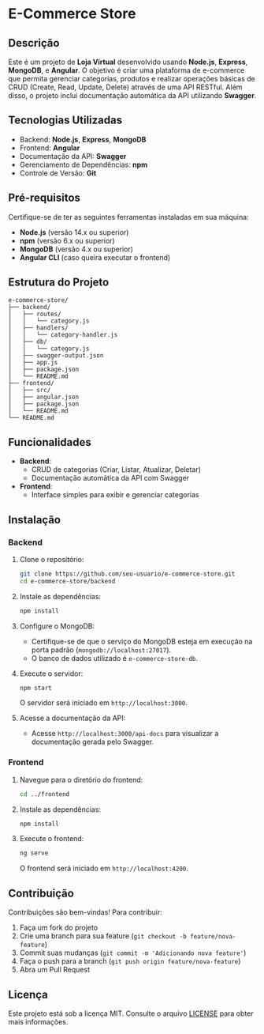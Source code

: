 # E-Commerce Store

## Descrição
Este é um projeto de **Loja Virtual** desenvolvido usando **Node.js**, **Express**, **MongoDB**, e **Angular**. O objetivo é criar uma plataforma de e-commerce que permita gerenciar categorias, produtos e realizar operações básicas de CRUD (Create, Read, Update, Delete) através de uma API RESTful. Além disso, o projeto inclui documentação automática da API utilizando **Swagger**.

## Tecnologias Utilizadas
- Backend: **Node.js**, **Express**, **MongoDB**
- Frontend: **Angular**
- Documentação da API: **Swagger**
- Gerenciamento de Dependências: **npm**
- Controle de Versão: **Git**

## Pré-requisitos
Certifique-se de ter as seguintes ferramentas instaladas em sua máquina:
- **Node.js** (versão 14.x ou superior)
- **npm** (versão 6.x ou superior)
- **MongoDB** (versão 4.x ou superior)
- **Angular CLI** (caso queira executar o frontend)

## Estrutura do Projeto

```
e-commerce-store/
├── backend/
│   ├── routes/
│   │   └── category.js
│   ├── handlers/
│   │   └── category-handler.js
│   ├── db/
│   │   └── category.js
│   ├── swagger-output.json
│   ├── app.js
│   ├── package.json
│   └── README.md
├── frontend/
│   ├── src/
│   ├── angular.json
│   ├── package.json
│   └── README.md
└── README.md
```

## Funcionalidades
- **Backend**:
  - CRUD de categorias (Criar, Listar, Atualizar, Deletar)
  - Documentação automática da API com Swagger
- **Frontend**:
  - Interface simples para exibir e gerenciar categorias

## Instalação

### Backend
1. Clone o repositório:
   ```bash
   git clone https://github.com/seu-usuario/e-commerce-store.git
   cd e-commerce-store/backend
   ```

2. Instale as dependências:
   ```bash
   npm install
   ```

3. Configure o MongoDB:
   - Certifique-se de que o serviço do MongoDB esteja em execução na porta padrão (`mongodb://localhost:27017`).
   - O banco de dados utilizado é `e-commerce-store-db`.

4. Execute o servidor:
   ```bash
   npm start
   ```
   O servidor será iniciado em `http://localhost:3000`.

5. Acesse a documentação da API:
   - Acesse `http://localhost:3000/api-docs` para visualizar a documentação gerada pelo Swagger.

### Frontend
1. Navegue para o diretório do frontend:
   ```bash
   cd ../frontend
   ```

2. Instale as dependências:
   ```bash
   npm install
   ```

3. Execute o frontend:
   ```bash
   ng serve
   ```
   O frontend será iniciado em `http://localhost:4200`.

## Contribuição
Contribuições são bem-vindas! Para contribuir:
1. Faça um fork do projeto
2. Crie uma branch para sua feature (`git checkout -b feature/nova-feature`)
3. Commit suas mudanças (`git commit -m 'Adicionando nova feature'`)
4. Faça o push para a branch (`git push origin feature/nova-feature`)
5. Abra um Pull Request

## Licença
Este projeto está sob a licença MIT. Consulte o arquivo [LICENSE](LICENSE) para obter mais informações.
